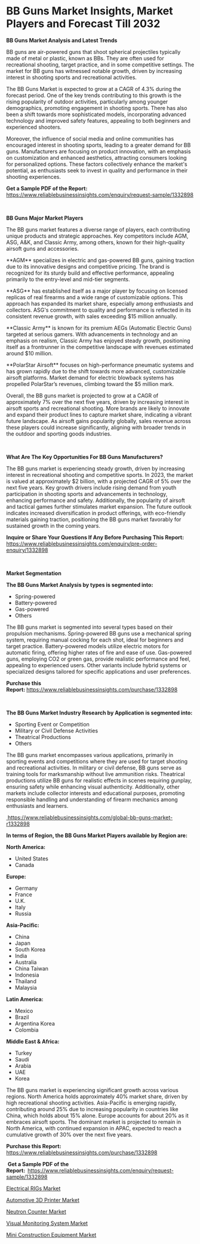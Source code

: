 <p><h1>BB Guns Market Insights, Market Players and Forecast Till 2032</h1></p><p><strong>BB Guns Market Analysis and Latest Trends</strong></p>
<p><p>BB guns are air-powered guns that shoot spherical projectiles typically made of metal or plastic, known as BBs. They are often used for recreational shooting, target practice, and in some competitive settings. The market for BB guns has witnessed notable growth, driven by increasing interest in shooting sports and recreational activities. </p><p>The BB Guns Market is expected to grow at a CAGR of 4.3% during the forecast period. One of the key trends contributing to this growth is the rising popularity of outdoor activities, particularly among younger demographics, promoting engagement in shooting sports. There has also been a shift towards more sophisticated models, incorporating advanced technology and improved safety features, appealing to both beginners and experienced shooters.</p><p>Moreover, the influence of social media and online communities has encouraged interest in shooting sports, leading to a greater demand for BB guns. Manufacturers are focusing on product innovation, with an emphasis on customization and enhanced aesthetics, attracting consumers looking for personalized options. These factors collectively enhance the market's potential, as enthusiasts seek to invest in quality and performance in their shooting experiences.</p></p>
<p><strong>Get a Sample PDF of the Report:&nbsp;</strong> <a href="https://www.reliablebusinessinsights.com/enquiry/request-sample/1332898?utm_campaign=3116&utm_medium=2&utm_source=Github&utm_content=ia&utm_term=24032025&utm_id=bb-guns">https://www.reliablebusinessinsights.com/enquiry/request-sample/1332898</a></p>
<p>&nbsp;</p>
<p><strong>BB Guns Major Market Players</strong></p>
<p><p>The BB guns market features a diverse range of players, each contributing unique products and strategic approaches. Key competitors include AGM, ASG, A&K, and Classic Army, among others, known for their high-quality airsoft guns and accessories.</p><p>**AGM** specializes in electric and gas-powered BB guns, gaining traction due to its innovative designs and competitive pricing. The brand is recognized for its sturdy build and effective performance, appealing primarily to the entry-level and mid-tier segments. </p><p>**ASG** has established itself as a major player by focusing on licensed replicas of real firearms and a wide range of customizable options. This approach has expanded its market share, especially among enthusiasts and collectors. ASG's commitment to quality and performance is reflected in its consistent revenue growth, with sales exceeding $15 million annually.</p><p>**Classic Army** is known for its premium AEGs (Automatic Electric Guns) targeted at serious gamers. With advancements in technology and an emphasis on realism, Classic Army has enjoyed steady growth, positioning itself as a frontrunner in the competitive landscape with revenues estimated around $10 million.</p><p>**PolarStar Airsoft** focuses on high-performance pneumatic systems and has grown rapidly due to the shift towards more advanced, customizable airsoft platforms. Market demand for electric blowback systems has propelled PolarStar’s revenues, climbing toward the $5 million mark.</p><p>Overall, the BB guns market is projected to grow at a CAGR of approximately 7% over the next five years, driven by increasing interest in airsoft sports and recreational shooting. More brands are likely to innovate and expand their product lines to capture market share, indicating a vibrant future landscape. As airsoft gains popularity globally, sales revenue across these players could increase significantly, aligning with broader trends in the outdoor and sporting goods industries.</p></p>
<p>&nbsp;</p>
<p><strong>What Are The Key Opportunities For BB Guns Manufacturers?</strong></p>
<p><p>The BB guns market is experiencing steady growth, driven by increasing interest in recreational shooting and competitive sports. In 2023, the market is valued at approximately $2 billion, with a projected CAGR of 5% over the next five years. Key growth drivers include rising demand from youth participation in shooting sports and advancements in technology, enhancing performance and safety. Additionally, the popularity of airsoft and tactical games further stimulates market expansion. The future outlook indicates increased diversification in product offerings, with eco-friendly materials gaining traction, positioning the BB guns market favorably for sustained growth in the coming years.</p></p>
<p><strong>Inquire or Share Your Questions If Any Before Purchasing This Report:</strong> <a href="https://www.reliablebusinessinsights.com/enquiry/pre-order-enquiry/1332898?utm_campaign=3116&utm_medium=2&utm_source=Github&utm_content=ia&utm_term=24032025&utm_id=bb-guns">https://www.reliablebusinessinsights.com/enquiry/pre-order-enquiry/1332898</a></p>
<p>&nbsp;</p>
<p><strong>Market Segmentation</strong></p>
<p><strong>The BB Guns Market Analysis by types is segmented into:</strong></p>
<p><ul><li>Spring-powered</li><li>Battery-powered</li><li>Gas-powered</li><li>Others</li></ul></p>
<p><p>The BB guns market is segmented into several types based on their propulsion mechanisms. Spring-powered BB guns use a mechanical spring system, requiring manual cocking for each shot, ideal for beginners and target practice. Battery-powered models utilize electric motors for automatic firing, offering higher rates of fire and ease of use. Gas-powered guns, employing CO2 or green gas, provide realistic performance and feel, appealing to experienced users. Other variants include hybrid systems or specialized designs tailored for specific applications and user preferences.</p></p>
<p><strong>Purchase this Report:&nbsp;</strong><a href="https://www.reliablebusinessinsights.com/purchase/1332898?utm_campaign=3116&utm_medium=2&utm_source=Github&utm_content=ia&utm_term=24032025&utm_id=bb-guns">https://www.reliablebusinessinsights.com/purchase/1332898</a></p>
<p>&nbsp;</p>
<p><strong>The BB Guns Market Industry Research by Application is segmented into:</strong></p>
<p><ul><li>Sporting Event or Competition</li><li>Military or Civil Defense Activities</li><li>Theatrical Productions</li><li>Others</li></ul></p>
<p><p>The BB guns market encompasses various applications, primarily in sporting events and competitions where they are used for target shooting and recreational activities. In military or civil defense, BB guns serve as training tools for marksmanship without live ammunition risks. Theatrical productions utilize BB guns for realistic effects in scenes requiring gunplay, ensuring safety while enhancing visual authenticity. Additionally, other markets include collector interests and educational purposes, promoting responsible handling and understanding of firearm mechanics among enthusiasts and learners.</p></p>
<p><a href="https://www.reliablebusinessinsights.com/global-bb-guns-market-r1332898?utm_campaign=3116&utm_medium=2&utm_source=Github&utm_content=ia&utm_term=24032025&utm_id=bb-guns">&nbsp;https://www.reliablebusinessinsights.com/global-bb-guns-market-r1332898</a></p>
<p><strong>In terms of Region, the BB Guns Market Players available by Region are:</strong></p>
<p>
    <p> <strong> North America: </strong>
        <ul>
            <li>United States</li>
            <li>Canada</li>
        </ul>
        </p> 
    <p> <strong> Europe: </strong>
        <ul>
            <li>Germany</li>
            <li>France</li>
            <li>U.K.</li>
            <li>Italy</li>
            <li>Russia</li>
        </ul>
        </p> 
    <p> <strong> Asia-Pacific: </strong>
        <ul>
            <li>China</li>
            <li>Japan</li>
            <li>South Korea</li>
            <li>India</li>
            <li>Australia</li>
            <li>China Taiwan</li>
            <li>Indonesia</li>
            <li>Thailand</li>
            <li>Malaysia</li>
        </ul>
        </p> 
    <p> <strong> Latin America: </strong>
        <ul>
            <li>Mexico</li>
            <li>Brazil</li>
            <li>Argentina Korea</li>
            <li>Colombia</li>
        </ul>
        </p> 
    <p> <strong> Middle East & Africa: </strong>
        <ul>
            <li>Turkey</li>
            <li>Saudi</li>
            <li>Arabia</li>
            <li>UAE</li>
            <li>Korea</li>
        </ul>
    </p>
    </p>
<p><p>The BB guns market is experiencing significant growth across various regions. North America holds approximately 40% market share, driven by high recreational shooting activities. Asia-Pacific is emerging rapidly, contributing around 25% due to increasing popularity in countries like China, which holds about 15% alone. Europe accounts for about 20% as it embraces airsoft sports. The dominant market is projected to remain in North America, with continued expansion in APAC, expected to reach a cumulative growth of 30% over the next five years.</p></p>
<p><strong>Purchase this Report: </strong><a href="https://www.reliablebusinessinsights.com/purchase/1332898?utm_campaign=3116&utm_medium=2&utm_source=Github&utm_content=ia&utm_term=24032025&utm_id=bb-guns">https://www.reliablebusinessinsights.com/purchase/1332898</a></p>
<p>&nbsp;<strong>Get a Sample PDF of the Report:&nbsp;&nbsp;</strong><a href="https://www.reliablebusinessinsights.com/enquiry/request-sample/1332898?utm_campaign=3116&utm_medium=2&utm_source=Github&utm_content=ia&utm_term=24032025&utm_id=bb-guns">https://www.reliablebusinessinsights.com/enquiry/request-sample/1332898</a></p>
<p><strong></strong></p>
<p><p><a href="https://github.com/ziwersekos/Market-Research-Report-List-1/blob/main/electrical-rigs-market.md?utm_campaign=3116&utm_medium=2&utm_source=Github&utm_content=ia&utm_term=24032025&utm_id=bb-guns">Electrical RIGs Market</a></p><p><a href="https://www.linkedin.com/pulse/automotive-3d-printer-market-analysis-identifying-key-20eoc?utm_campaign=3116&utm_medium=2&utm_source=Github&utm_content=ia&utm_term=24032025&utm_id=bb-guns">Automotive 3D Printer Market</a></p><p><a href="https://www.linkedin.com/pulse/neutron-counter-market-tracking-sales-employment-92-growth-zve2c?utm_campaign=3116&utm_medium=2&utm_source=Github&utm_content=ia&utm_term=24032025&utm_id=bb-guns">Neutron Counter Market</a></p><p><a href="https://www.linkedin.com/pulse/comprehensive-study-visual-monitoring-systemmarket-segmentation-gb3rc?utm_campaign=3116&utm_medium=2&utm_source=Github&utm_content=ia&utm_term=24032025&utm_id=bb-guns">Visual Monitoring System Market</a></p><p><a href="https://www.linkedin.com/pulse/global-mini-construction-equipment-market-analysis-key-7f1ff?utm_campaign=3116&utm_medium=2&utm_source=Github&utm_content=ia&utm_term=24032025&utm_id=bb-guns">Mini Construction Equipment Market</a></p></p>